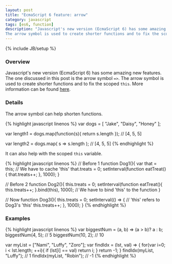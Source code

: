 ```yaml
---
layout: post
title: "EcmaScript 6 feature: arrow"
category: javascript
tags: [es6, function]
description: "Javascript's new version (EcmaScript 6) has some amazing new features. The one discussed in this post is the arrow symbol `=>`.
The arrow symbol is used to create shorter functions and to fix the scoped `this`. More information can be found [here](https://developer.mozilla.org/en-US/docs/Web/JavaScript/Reference/Functions/Arrow_functions)."
---
```

{% include JB/setup %}

<!-- Overview -->
<h3>Overview</h3>

Javascript's new version (EcmaScript 6) has some amazing new features. The one discussed in this post is the arrow symbol `=>`.
The arrow symbol is used to create shorter functions and to fix the scoped `this`. More information can be found [here](https://developer.mozilla.org/en-US/docs/Web/JavaScript/Reference/Functions/Arrow_functions).

<!-- Details -->
<h3>Details</h3>

<!-- Shorter functions -->
The arrow symbol can help shorten functions.

{% highlight javascript linenos %}
var dogs = [
  "Jake",
  "Daisy",
  "Honey"
];

var length1 = dogs.map(function(s){ return s.length });
// [4, 5, 5]

var length2 = dogs.map( s => s.length );
// [4, 5, 5]
{% endhighlight %}

<!-- Scoped this -->
It can also help with the scoped `this` variable.

{% highlight javascript linenos %}
// Before 1
function Dog1(){
  var that = this; // We have to cache 'this'
  that.treats = 0;
  setInterval(function eatTreat(){
    that.treats++;
  }, 1000);
}

// Before 2
function Dog2(){
  this.treats = 0;
  setInterval(function eatTreat(){
    this.treats++;
  }.bind(this), 1000); // We have to bind 'this' to the function
}

// Now
function Dog3(){
  this.treats = 0;
  setInterval(() => { // 'this' refers to Dog3's 'this'
    this.treats++;
  }, 1000);
}
{% endhighlight %}

<!-- Examples -->
<h3>Examples</h3>

{% highlight javascript linenos %}
var biggestNum = (a, b) => (a > b)? a : b;
biggestNum(4, 5);   // 5
biggestNum(10, 2);  // 10


var myList = ["Nami", "Luffy", "Zoro"];
var findIdx = (lst, val) => {
  for(var i=0; i < lst.length; ++i){
    if (lst[i] == val) return i;
  }
  return -1;
}
findIdx(myList, "Luffy"); // 1
findIdx(myList, "Robin"); // -1
{% endhighlight %}